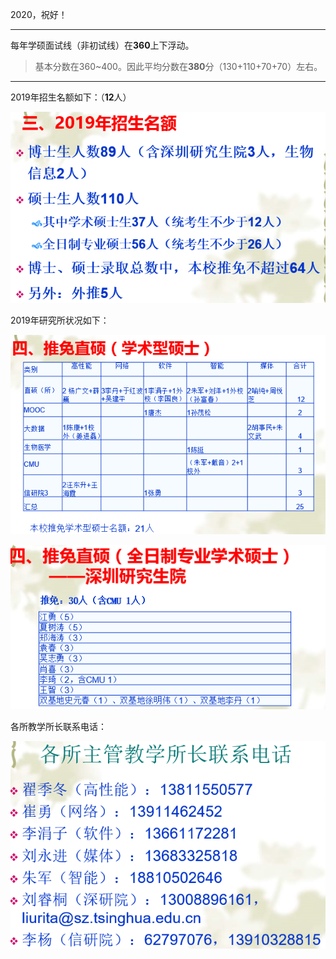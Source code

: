 2020，祝好！

-----

每年学硕面试线（非初试线）在**360**上下浮动。

> 基本分数在360~400。因此平均分数在**380**分（130+110+70+70）左右。

---

2019年招生名额如下：（**12**人）

![1558590294361](README/1558590294361.png)

2019年研究所状况如下：

![1558590410741](README/1558590410741.png)

![1558590422630](README/1558590422630.png)

各所教学所长联系电话：

![1558590528513](README/1558590528513.png)